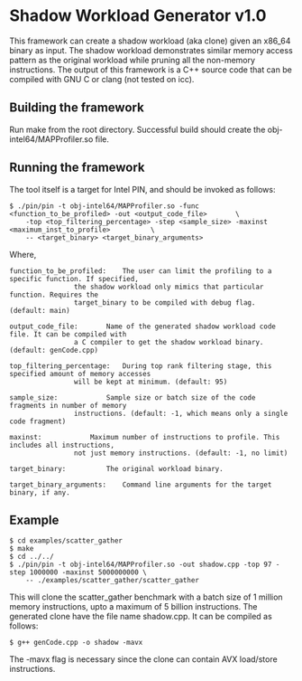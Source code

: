 Shadow Workload Generator v1.0
==============================

This framework can create a shadow workload (aka clone) given an x86_64 binary as input. The shadow workload demonstrates similar memory access pattern as the original workload while pruning all the non-memory instructions. The output of this framework is a C++ source code that can be compiled with GNU C or clang (not tested on icc).

Building the framework
----------------------

Run make from the root directory. Successful build should create the obj-intel64/MAPProfiler.so file.


Running the framework
---------------------

The tool itself is a target for Intel PIN, and should be invoked as follows:

	$ ./pin/pin -t obj-intel64/MAPProfiler.so -func <function_to_be_profiled> -out <output_code_file>		\
		-top <top_filtering_percentage> -step <sample_size> -maxinst <maximum_inst_to_profile>			\
		-- <target_binary> <target_binary_arguments>
		
Where,

	function_to_be_profiled:	The user can limit the profiling to a specific function. If specified,
					the shadow workload only mimics that particular function. Requires the
					target_binary to be compiled with debug flag. (default: main)
								
	output_code_file:		Name of the generated shadow workload code file. It can be compiled with
					a C compiler to get the shadow workload binary. (default: genCode.cpp)
								
	top_filtering_percentage:	During top rank filtering stage, this specified amount of memory accesses
					will be kept at minimum. (default: 95)
								
	sample_size:			Sample size or batch size of the code fragments in number of memory
					instructions. (default: -1, which means only a single code fragment)
								
	maxinst:			Maximum number of instructions to profile. This includes all instructions,
					not just memory instructions. (default: -1, no limit)
								
	target_binary:			The original workload binary.
	
	target_binary_arguments:	Command line arguments for the target binary, if any.
	
	
Example
-------

	$ cd examples/scatter_gather
	$ make
	$ cd ../../
	$ ./pin/pin -t obj-intel64/MAPProfiler.so -out shadow.cpp -top 97 -step 1000000 -maxinst 5000000000	\
		-- ./examples/scatter_gather/scatter_gather
	
This will clone the scatter_gather benchmark with a batch size of 1 million memory instructions, upto a maximum of
5 billion instructions. The generated clone have the file name shadow.cpp. It can be compiled as follows:

	$ g++ genCode.cpp -o shadow -mavx
	
The -mavx flag is necessary since the clone can contain AVX load/store instructions.



